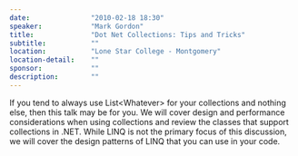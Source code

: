 ```yaml
---
date:               "2010-02-18 18:30"
speaker:            "Mark Gordon"
title:              "Dot Net Collections: Tips and Tricks"
subtitle:           ""
location:           "Lone Star College - Montgomery"
location-detail:    ""
sponsor:            ""
description:        ""
---
```

If you tend to always use List&lt;Whatever&gt; for your collections and nothing else,
then this talk may be for you. We will cover design and performance considerations
when using collections and review the classes that support collections in .NET.
While LINQ is not the primary focus of this discussion, we will cover the design patterns of LINQ that
you can use in your code.


